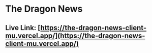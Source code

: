 # The Dragon News

## Live Link: [https://the-dragon-news-client-mu.vercel.app/](https://the-dragon-news-client-mu.vercel.app/)
